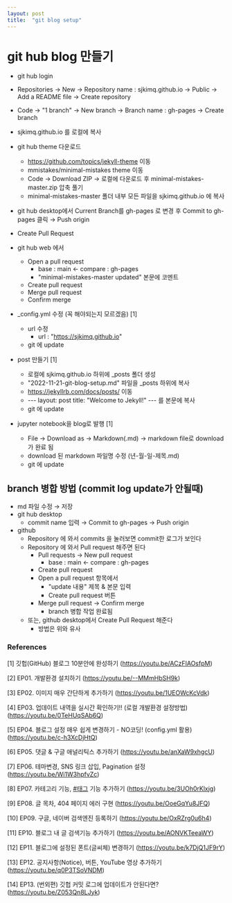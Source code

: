 ```yaml
---
layout: post
title:  "git blog setup"
---
```




# git hub blog 만들기



- git hub login
- Repositories $\rightarrow$ New $\rightarrow$ Repository name : sjkimq.github.io $\rightarrow$ Public $\rightarrow$ Add a README file $\rightarrow$ Create repository
- Code $\rightarrow$ "1 branch" $\rightarrow$ New branch $\rightarrow$ Branch name : gh-pages $\rightarrow$ Create branch
- sjkimq.github.io 를 로컬에 복사
- git hub theme 다운로드
  - https://github.com/topics/jekyll-theme 이동
  - mmistakes/minimal-mistakes theme 이동
  - Code $\rightarrow$ Download ZIP $\rightarrow$ 로컬에 다운로드 후 minimal-mistakes-master.zip 압축 풀기
  - minimal-mistakes-master 폴더 내부 모든 파일을 sjkimq.github.io 에 복사
- git hub desktop에서 Current Branch를 gh-pages 로 변경 후 Commit to gh-pages 클릭 $\rightarrow$ Push origin
- Create Pull Request
- git hub web 에서
  - Open a pull request
    - base : main $\leftarrow$ compare : gh-pages
    - "minimal-mistakes-master updated" 본문에 코멘트
  - Create pull request
  - Merge pull request
  - Confirm merge



- _config.yml 수정 (꼭 해야되는지 모르겠음) [1]
  - url 수정
    - url                      : "https://sjkimq.github.io"
  - git 에 update



- post 만들기 [1]
  - 로컬에 sjkimq.github.io 하위에 _posts 폴더 생성
  - "2022-11-21-git-blog-setup.md" 파일을 _posts 하위에 복사
  - https://jekyllrb.com/docs/posts/ 이동
  - --- layout: post title:  "Welcome to Jekyll!" --- 를 본문에 복사
  - git 에 update



- jupyter notebook을 blog로 발행 [1]
  - File $\rightarrow$ Download as $\rightarrow$ Markdown(.md) $\rightarrow$ markdown file로 download가 완료 됨
  - download 된 markdown 파일명 수정 (년-월-일-제목.md)
  - git 에 update



## branch 병합 방법 (commit log update가 안될때)

- md 파일 수정 $\rightarrow$ 저장
- git hub desktop
  - commit name 입력 $\rightarrow$ Commit to gh-pages $\rightarrow$ Push origin
- github
  - Repository 에 와서 commits 을 눌러보면 commit한 로그가 보인다
  - Repository 에 와서 Pull request 해주면 된다
    - Pull requests $\rightarrow$ New pull request
      - base : main $\leftarrow$ compare : gh-pages
    - Create pull request
    - Open a pull request 항목에서
      - "update 내용" 제목 & 본문 입력
      - Create pull request 버튼
    - Merge pull request $\rightarrow$ Confirm merge
      - branch 병합 작업 완료됨
  - 또는, github desktop에서 Create Pull Request 해준다
    - 방법은 위와 유사



### References

[1] 깃헙(GitHub) 블로그 10분안에 완성하기 (https://youtu.be/ACzFIAOsfpM)

[2] EP01. 개발환경 설치하기 (https://youtu.be/--MMmHbSH9k)

[3] EP02. 이미지 매우 간단하게 추가하기 (https://youtu.be/1UEOWcKcVdk)

[4] EP03. 업데이트 내역을 실시간 확인하기!! (로컬 개발환경 설정방법) (https://youtu.be/0TeHUqSAb6Q)

[5] EP04. 블로그 설정 매우 쉽게 변경하기 - NO코딩! (config.yml 활용) (https://youtu.be/c-h3XcDjHtQ)

[6] EP05. 댓글 & 구글 애널리틱스 추가하기 (https://youtu.be/anXaW9xhgcU)

[7] EP06. 테마변경, SNS 링크 삽입, Pagination 설정 (https://youtu.be/Wi1W3hpfvZc)

[8] EP07. 카테고리 기능, [#태그](https://www.youtube.com/hashtag/태그) 기능 추가하기 (https://youtu.be/3UOh0rKlxjg)

[9] EP08. 글 목차, 404 페이지 에러 구현 (https://youtu.be/OoeGqYu8JFQ)

[10] EP09. 구글, 네이버 검색엔진 등록하기 (https://youtu.be/OxRZrg0u6h4)

[11] EP10. 블로그 내 글 검색기능 추가하기 (https://youtu.be/AONVKTeeaWY)

[12] EP11. 블로그에 설정된 폰트(글씨체) 변경하기 (https://youtu.be/k7DjQ1JF9rY)

[13] EP12. 공지사항(Notice), 버튼, YouTube 영상 추가하기 (https://youtu.be/q0P3TSoVNDM)

[14] EP13. (번외편) 깃헙 커밋 로그에 업데이트가 안된다면? (https://youtu.be/Z053Qn8LJyk)











